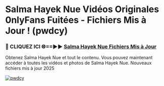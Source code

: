 # Salma Hayek Nue Vidéos Originales 0nlyFans Fuitées - Fichiers Mis à Jour ! (pwdcy)

<h3>🔴 CLIQUEZ ICI 🌐==►► <a href="https://tinyurl.com/2pmr4ezf" rel="nofollow">Salma Hayek Nue Fichiers Mis à Jour</a></h3>

Obtenez Salma Hayek Nue et tout le contenu. Vous pouvez maintenant accéder à toutes les vidéos et photos de Salma Hayek Nue. Nouveaux fichiers mis à jour 2025

[![pwdcy](https://i.imgur.com/6SNvagu.gif)](https://tinyurl.com/2pmr4ezf)
